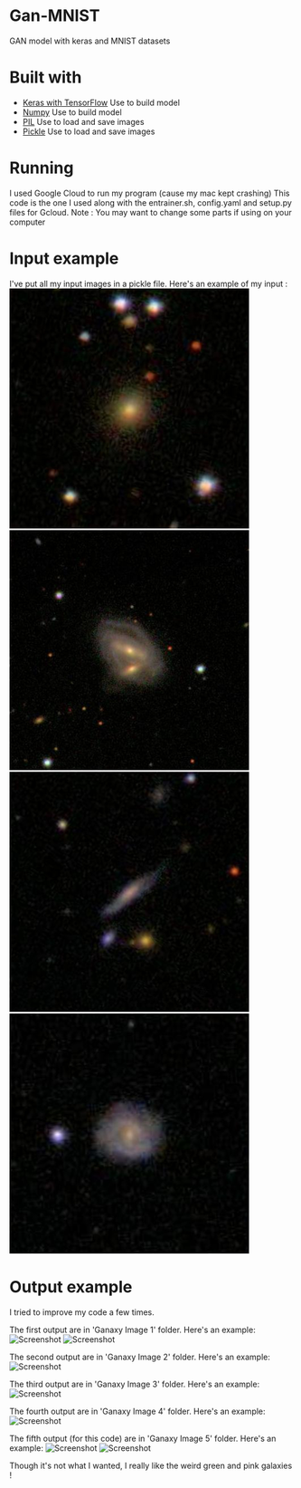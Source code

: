 # Gan-MNIST
GAN model with keras and MNIST datasets


# Built with
* [Keras with TensorFlow](https://keras.io/) Use to build model
* [Numpy](http://www.numpy.org/) Use to build model
* [PIL](https://pillow.readthedocs.io/en/3.1.x/index.html) Use to load and save images
* [Pickle](https://docs.python.org/3/library/pickle.html) Use to load and save images

# Running

I used Google Cloud to run my program (cause my mac kept crashing)
This code is the one I used along with the entrainer.sh, config.yaml and setup.py files for Gcloud.
Note : You may want to change some parts if using on your computer


# Input example

I've put all my input images in a pickle file.
Here's an example of my input :
![Screenshot](160920.jpg)
![Screenshot](160966.jpg)
![Screenshot](160999.jpg)
![Screenshot](161421.jpg)


# Output example

I tried to improve my code a few times.

The first output are in 'Ganaxy Image 1' folder.
Here's an example:
![Screenshot](ganaxy_20180718_193122%2Fgenim_29.png)
![Screenshot](ganaxy_20180718_193122%2Fgenim_99.png)

The second output are in 'Ganaxy Image 2' folder.
Here's an example:
![Screenshot](ganaxy_20180718_194243%2Fgenim_14.png)

The third output are in 'Ganaxy Image 3' folder.
Here's an example:
![Screenshot](ganaxy_20180718_202608%2Fgenim_36.png)

The fourth output are in 'Ganaxy Image 4' folder.
Here's an example:
![Screenshot](ganaxy_20180719_072658%2Fgenim_20.png)

The fifth output (for this code) are in 'Ganaxy Image 5' folder.
Here's an example:
![Screenshot](ganaxy_20180719_111023%2Fgenim_26.png)
![Screenshot](ganaxy_20180719_111023%2Fgenim_99.png)

Though it's not what I wanted, I really like the weird green and pink galaxies !
